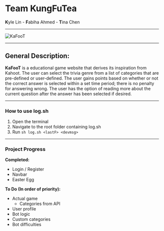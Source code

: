 # Team KungFuTea

**K**yle Lin - **F**abiha Ahmed - **T**ina Chen

---

![KaFooT](https://i.imgur.com/jnpT4oF.png)

---

## General Description:

**KaFooT** is a educational game website that derives its inspiration from Kahoot. The user can select the trivia genre from a list of categories that are pre-defined or user-defined. The user gains points based on whether or not the correct answer is selected within a set time period; there is no penalty for answering wrong. The user has the option of reading more about the current question after the answer has been selected if desired.

---

### How to use log.sh

1. Open the terminal
2. Navigate to the root folder containing log.sh
3. Run `sh log.sh <lastF> <devmsg>`

---

### Project Progress

**Completed:**

* Login / Register
* Navbar
* Easter Egg

**To Do (In order of priority):**

* Actual game
    * Categories from API
* User profile
* Bot logic
* Custom categories
* Bot difficulties